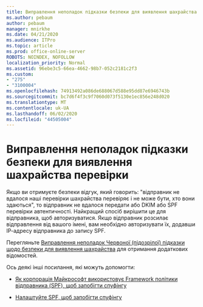 ```yaml
---
title: Виправлення неполадок підказки безпеки для виявлення шахрайства перевірки
ms.author: pebaum
author: pebaum
manager: mnirkhe
ms.date: 04/21/2020
ms.audience: ITPro
ms.topic: article
ms.prod: office-online-server
ROBOTS: NOINDEX, NOFOLLOW
localization_priority: Normal
ms.assetid: 96ebe3c5-66ea-4662-98b7-052c2181c2f3
ms.custom:
- "275"
- "3100004"
ms.openlocfilehash: 74913492a086de688067d588e95dd87e6946743b
ms.sourcegitcommit: bc7d6f4f3c9f7060d073f5130e1ec856e248d020
ms.translationtype: MT
ms.contentlocale: uk-UA
ms.lasthandoff: 06/02/2020
ms.locfileid: "44505004"
---
```

# <a name="troubleshooting-the-safety-tip-for-fraud-detection-checks"></a>Виправлення неполадок підказки безпеки для виявлення шахрайства перевірки

Якщо ви отримуєте безпеки відгук, який говорить: "відправник не вдалося наші перевірки шахрайства перевіряє і не може бути, хто вони здаються", то відправник не вдалося передати або DKIM або SPF перевірки автентичності. Найкращий спосіб вирішити це для відправника, щоб авторизуватися. Якщо відправник розсилає відправлення від вашого імені, вам необхідно авторизувати їх, додавши ІР-адресу відправника до запису SPF.
  
Перегляньте [Виправлення неполадок Червоної (підозрілої) підказки щодо безпеки для виявлення шахрайства](https://blogs.msdn.microsoft.com/tzink/2016/11/02/troubleshooting-the-red-suspicious-safety-tip-for-fraud-detection-checks/) для отримання додаткових відомостей.
  
Ось деякі інші посилання, які можуть допомогти:
  
- [Як корпорація Майкрософт використовує Framework політики відправника (SPF), щоб запобігти спуфінгу](https://docs.microsoft.com/microsoft-365/security/office-365-security/how-office-365-uses-spf-to-prevent-spoofing)

- [Налаштуйте SPF, щоб запобігти спуфінгу](https://docs.microsoft.com/microsoft-365/security/office-365-security/set-up-spf-in-office-365-to-help-prevent-spoofing)
